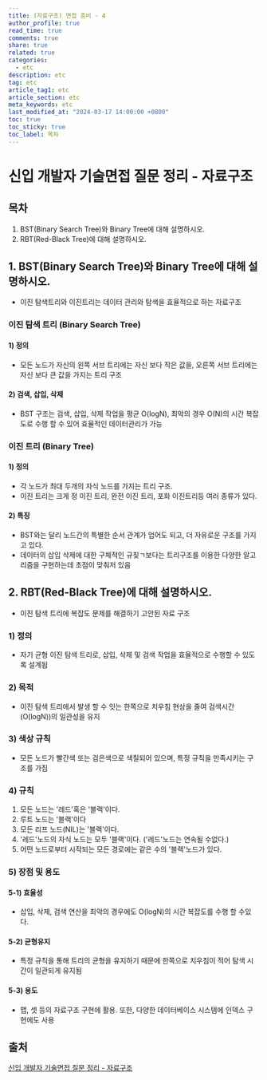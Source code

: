 ```yaml
---
title: (자료구조) 면접 준비 - 4
author_profile: true
read_time: true
comments: true
share: true
related: true
categories:
  - etc
description: etc
tag: etc
article_tag1: etc
article_section: etc
meta_keywords: etc
last_modified_at: "2024-03-17 14:00:00 +0800"
toc: true
toc_sticky: true
toc_label: 목차
---
```


# 신입 개발자 기술면접 질문 정리 - 자료구조

## 목차

1. BST(Binary Search Tree)와 Binary Tree에 대해 설명하시오.
2. RBT(Red-Black Tree)에 대해 설명하시오.

## 1. BST(Binary Search Tree)와 Binary Tree에 대해 설명하시오.

- 이진 탐색트리와 이진트리는 데이터 관리와 탐색을 효율적으로 하는 자료구조

### 이진 탐색 트리 (Binary Search Tree)

#### 1) 정의

- 모든 노드가 자신의 왼쪽 서브 트리에는 자신 보다 작은 값을, 오른쪽 서브 트리에는 자신 보다 큰 값을 가지는 트리 구조

#### 2) 검색, 삽입, 삭제

- BST 구조는 검색, 삽입, 삭제 작업을 평균 O(logN), 최악의 경우 O(N)의 시간 복잡도로 수행 할 수 있어 효율적인 데이터관리가 가능

### 이진 트리 (Binary Tree)

#### 1) 정의

- 각 노드가 최대 두개의 자식 노드를 가지는 트리 구조.
- 이진 트리는 크게 정 이진 트리, 완전 이진 트리, 포화 이진트리등 여러 종류가 있다.

#### 2) 특징

- BST와는 달리 노드간의 특별한 순서 관계가 업어도 되고, 더 자유로운 구조를 가지고 있다.
- 데이터의 삽입 삭제에 대한 구체적인 규칮ㄱ보다는 트리구조를 이용한 다양한 알고리즘을 구현하는데 초점이 맞춰저 있음

## 2. RBT(Red-Black Tree)에 대해 설명하시오.

- 이진 탐색 트리에 복잡도 문제를 해결하기 고안된 자료 구조

### 1) 정의

- 자기 균형 이진 탐색 트리로, 삽입, 삭제 및 검색 작업을 효율적으로 수행할 수 있도록 설계됨

### 2) 목적

- 이진 탐색 트리에서 발생 할 수 잇는 한쪽으로 치우침 현상을 줄여 검색시간(O(logN))의 일관성을 유지

### 3) 색상 규칙

- 모든 노드가 빨간색 또는 검은색으로 색칠되어 있으며, 특정 규칙을 만족시키는 구조를 가짐

### 4) 규칙

1. 모든 노드는 '레드'혹은 '블랙'이다.
2. 루트 노드는 '블랙'이다
3. 모든 리프 노드(NIL)는 '블랙'이다.
4. '레드'노드의 자식 노드는 모두 '블랙'이다. ('레드'노드는 연속될 수없다.)
5. 어떤 노드로부터 시작되는 모든 경로에는 같은 수의 '블랙'노드가 있다.

### 5) 장점 및 용도

#### 5-1) 효율성

- 삽입, 삭제, 검색 연산을 최악의 경우에도 O(logN)의 시간 복잡도를 수행 할 수있다.

#### 5-2) 균형유지

- 특정 규칙을 통해 트리의 균형을 유지하기 때문에 한쪽으로 치우침이 적어 탐색 시간이 일관되게 유지됨

#### 5-3) 용도

- 맵, 셋 등의 자료구조 구현에 활용. 또한, 다양한 데이터베이스 시스템에 인덱스 구현에도 사용

## 출처

<a href="https://dev-coco.tistory.com/159">신입 개발자 기술면접 질문 정리 - 자료구조</a>
